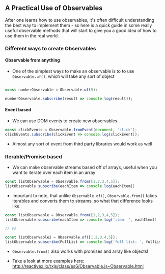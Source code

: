 ## A Practical Use of Observables

After one learns how to use observables, it's often difficult understanding the best way to implement them - so here is a quick guide in some really useful observable methods that will start to give you a good idea of how to use them in the real world.

### Different ways to create Observables

#### Observable from anything

- One of the simplest ways to make an observable is to to use `Observable.of()`, which will take any sort of object

```js

const numberObservable = Observable.of(5);

numberObservable.subscribe(result => console.log(result));

```
#### Event based

- We can use DOM events to create new observables

```js
const clickEvents = Observable.fromEvent(document, 'click');
clickEvents.subscribe(clickEvent => console.log(clickEvent));
```

- Almost any sort of event from third party libraries would work as well

### Iterable/Promise based

- We can make observable streams based off of arrays, useful when you want to iterate over each item in an array

```js
const listObservable = Observable.from([1,2,3,4,5]);
listObservable.subscribe(eachItem => console.log(eachItem))
```

- Important to note, that unlike `Observable.of()`, `Observable.from()` takes iterables and converts them to streams, so what that difference looks like: 

```js
const listObservable = Observable.from([1,2,3,4,5]);
listObservable.subscribe(eachItem => console.log('item: ', eachItem))

// vs

const listObservable2 = Observable.of([1,2,3,4,5]);
listObservable.subscribe(FullList => console.log('full list: ', fullList))
```

- `Observable.from()` also works with promises and array like objects!

- Take a look at more examples here: http://reactivex.io/rxjs/class/es6/Observable.js~Observable.html

